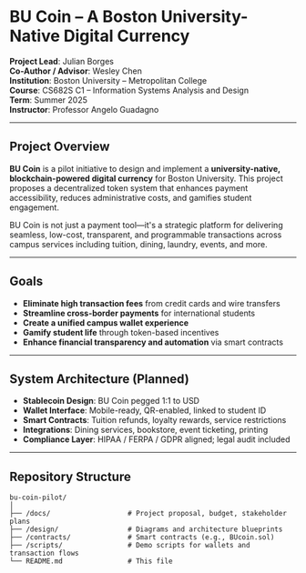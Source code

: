 # BU Coin – A Boston University-Native Digital Currency

**Project Lead**: Julian Borges  
**Co-Author / Advisor**: Wesley Chen  
**Institution**: Boston University – Metropolitan College  
**Course**: CS682S C1 – Information Systems Analysis and Design  
**Term**: Summer 2025  
**Instructor**: Professor Angelo Guadagno

---

## Project Overview

**BU Coin** is a pilot initiative to design and implement a **university-native, blockchain-powered digital currency** for Boston University. This project proposes a decentralized token system that enhances payment accessibility, reduces administrative costs, and gamifies student engagement.

BU Coin is not just a payment tool—it's a strategic platform for delivering seamless, low-cost, transparent, and programmable transactions across campus services including tuition, dining, laundry, events, and more.

---

## Goals

- **Eliminate high transaction fees** from credit cards and wire transfers
- **Streamline cross-border payments** for international students
- **Create a unified campus wallet experience**
- **Gamify student life** through token-based incentives
- **Enhance financial transparency and automation** via smart contracts

---

## System Architecture (Planned)

- **Stablecoin Design**: BU Coin pegged 1:1 to USD
- **Wallet Interface**: Mobile-ready, QR-enabled, linked to student ID
- **Smart Contracts**: Tuition refunds, loyalty rewards, service restrictions
- **Integrations**: Dining services, bookstore, event ticketing, printing
- **Compliance Layer**: HIPAA / FERPA / GDPR aligned; legal audit included

---

## Repository Structure

```plaintext
bu-coin-pilot/
│
├── /docs/                   # Project proposal, budget, stakeholder plans
├── /design/                 # Diagrams and architecture blueprints
├── /contracts/              # Smart contracts (e.g., BUcoin.sol)
├── /scripts/                # Demo scripts for wallets and transaction flows
└── README.md                # This file
